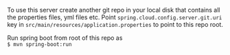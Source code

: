 To use this server create another git repo in your local disk that contains all the properties files, yml files etc.  Point  `spring.cloud.config.server.git.uri` key in `src/main/resources/application.properties` to point to this repo root.

Run spring boot from root of this repo as  
`$ mvn spring-boot:run`  

